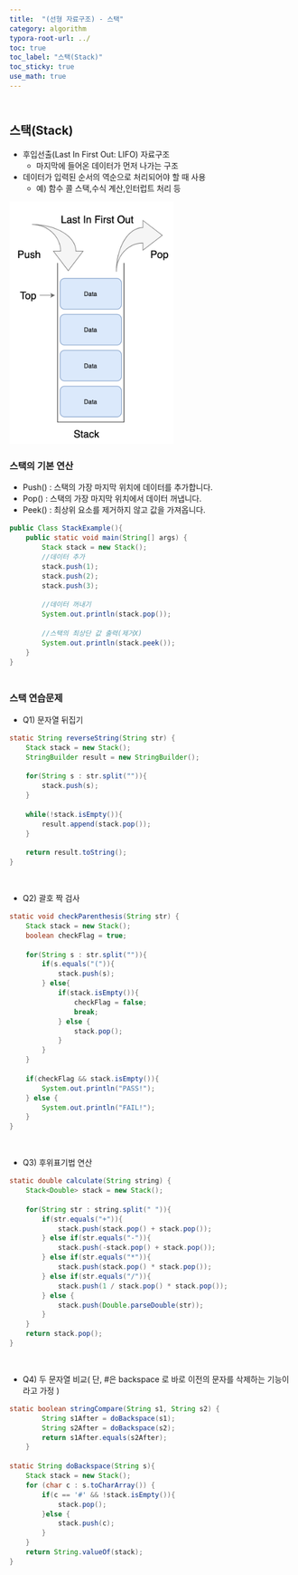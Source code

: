 ```yaml
---
title:  "(선형 자료구조) - 스택"
category: algorithm
typora-root-url: ../
toc: true
toc_label: "스택(Stack)"
toc_sticky: true
use_math: true
---
```


## <br>스택(Stack)

- 후입선출(Last In First Out: LIFO) 자료구조
  - 마지막에 들어온 데이터가 먼저 나가는 구조
- 데이터가 입력된 순서의 역순으로 처리되어야 할 때 사용
  - 예) 함수 콜 스택,수식 계산,인터럽트 처리 등

<img src="/images/2023-11-15-algorithm-Stack/st.png" alt="st" style="zoom: 42%;" />



### 스택의 기본 연산

- Push() : 스택의 가장 마지막 위치에 데이터를 추가합니다.
- Pop() : 스택의 가장 마지막 위치에서 데이터 꺼냅니다.
- Peek() : 최상위 요소를 제거하지 않고 값을 가져옵니다.

```java
public Class StackExample(){
    public static void main(String[] args) {
        Stack stack = new Stack();
        //데이터 추가
        stack.push(1);
        stack.push(2);
        stack.push(3);

        //데이터 꺼내기
        System.out.println(stack.pop());

        //스택의 최상단 값 출력(제거X)
        System.out.println(stack.peek());
    }
}
```



### <br>스택 연습문제

- Q1) 문자열 뒤집기

```java
static String reverseString(String str) {
    Stack stack = new Stack();
    StringBuilder result = new StringBuilder();

    for(String s : str.split("")){
        stack.push(s);
    }

    while(!stack.isEmpty()){
        result.append(stack.pop());
    }

    return result.toString();
}
```

<br>

- Q2) 괄호 짝 검사

```java
static void checkParenthesis(String str) {
    Stack stack = new Stack();
    boolean checkFlag = true;

    for(String s : str.split("")){
        if(s.equals("(")){
            stack.push(s);
        } else{
            if(stack.isEmpty()){
                checkFlag = false;
                break;
            } else {
                stack.pop();
            }
        }
    }
    
    if(checkFlag && stack.isEmpty()){
        System.out.println("PASS!");
    } else {
        System.out.println("FAIL!");
    }
}
```

<br>

- Q3) 후위표기법 연산

```java
static double calculate(String string) {
    Stack<Double> stack = new Stack();

    for(String str : string.split(" ")){
        if(str.equals("+")){
            stack.push(stack.pop() + stack.pop());
        } else if(str.equals("-")){
            stack.push(-stack.pop() + stack.pop());
        } else if(str.equals("*")){
            stack.push(stack.pop() * stack.pop());
        } else if(str.equals("/")){
            stack.push(1 / stack.pop() * stack.pop());
        } else {
            stack.push(Double.parseDouble(str));
        }
    }
    return stack.pop();
}
```

<br>

- Q4) 두 문자열 비교( 단, #은 backspace 로 바로 이전의 문자를 삭제하는 기능이라고 가정 )

```java
static boolean stringCompare(String s1, String s2) {
        String s1After = doBackspace(s1);
        String s2After = doBackspace(s2);
        return s1After.equals(s2After);
    }

static String doBackspace(String s){
    Stack stack = new Stack();
    for (char c : s.toCharArray()) {
        if(c == '#' && !stack.isEmpty()){
            stack.pop();
        }else {
            stack.push(c);
        }
    }
    return String.valueOf(stack);
}
```

 
